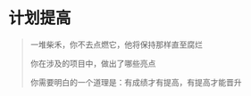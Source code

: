 


# 计划提高
> 一堆柴禾，你不去点燃它，他将保持那样直至腐烂
> 
> 你在涉及的项目中，做出了哪些亮点
> 
> 你需要明白的一个道理是：有成绩才有提高，有提高才能晋升

<span class="icon-plus"/>



